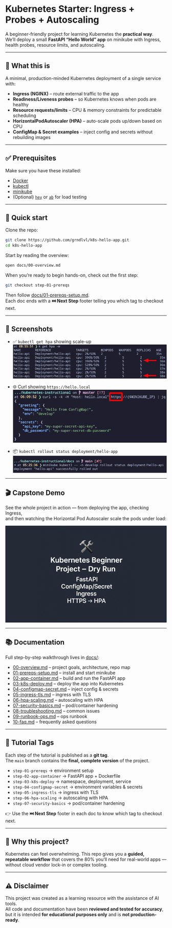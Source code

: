# Kubernetes Starter: Ingress + Probes + Autoscaling

A beginner-friendly project for learning Kubernetes the **practical way**.  
We’ll deploy a small **FastAPI “Hello World” app** on minikube with Ingress, health probes, resource limits, and autoscaling.

---

## 🚀 What this is

A minimal, production-minded Kubernetes deployment of a single service with:

- **Ingress (NGINX)** – route external traffic to the app  
- **Readiness/Liveness probes** – so Kubernetes knows when pods are healthy  
- **Resource requests/limits** – CPU & memory constraints for predictable scheduling  
- **HorizontalPodAutoscaler (HPA)** – auto-scale pods up/down based on CPU  
- **ConfigMap & Secret examples** – inject config and secrets without rebuilding images  

---

## ✅ Prerequisites

Make sure you have these installed:

- [Docker](https://docs.docker.com/get-docker/)  
- [kubectl](https://kubernetes.io/docs/tasks/tools/)  
- [minikube](https://minikube.sigs.k8s.io/docs/start/)  
- (Optional) [`hey`](https://github.com/rakyll/hey) or [`ab`](https://httpd.apache.org/docs/2.4/programs/ab.html) for load testing  

---

## 🏃 Quick start

Clone the repo:

```bash
git clone https://github.com/grndlvl/k8s-hello-app.git
cd k8s-hello-app
```

Start by reading the overview:

```bash
open docs/00-overview.md
```

When you’re ready to begin hands-on, check out the first step:

```bash
git checkout step-01-prereqs
```

Then follow [docs/01-prereqs-setup.md](./docs/01-prereqs-setup.md).  
Each doc ends with a **⏭️ Next Step** footer telling you which tag to checkout next.

---

## 📸 Screenshots

- ✅ `kubectl get hpa` showing scale-up  
  ![HPA Screenshot](./docs/images/hpa.png)

- 🌐 Curl showing `https://hello.local`  
  ![Ingress Screenshot](./docs/images/ingress.png)

- 📦 `kubectl rollout status deployment/hello-app`  
  ![Rollout Screenshot](./docs/images/rollout.png)

---

## 🎬 Capstone Demo

See the whole project in action — from deploying the app, checking Ingress,  
and then watching the Horizontal Pod Autoscaler scale the pods under load:

![Project Capstone Demo](./docs/images/k8s-instructional-capstone.gif)

---

## 📚 Documentation

Full step-by-step walkthrough lives in [docs/](./docs):

- [00-overview.md](./docs/00-overview.md) – project goals, architecture, repo map  
- [01-prereqs-setup.md](./docs/01-prereqs-setup.md) – install and start minikube  
- [02-app-container.md](./docs/02-app-container.md) – build and run the FastAPI app  
- [03-k8s-deploy.md](./docs/03-k8s-deploy.md) – deploy the app into Kubernetes  
- [04-configmap-secret.md](./docs/04-configmap-secret.md) – inject config & secrets  
- [05-ingress-tls.md](./docs/05-ingress-tls.md) – ingress with TLS  
- [06-hpa-scaling.md](./docs/06-hpa-scaling.md) – autoscaling with HPA  
- [07-security-basics.md](./docs/07-security-basics.md) – pod/container hardening  
- [08-troubleshooting.md](./docs/08-troubleshooting.md) – common issues  
- [09-runbook-ops.md](./docs/09-runbook-ops.md) – ops runbook  
- [10-faq.md](./docs/10-faq.md) – frequently asked questions

---

## 🌿 Tutorial Tags

Each step of the tutorial is published as a **git tag**.  
The `main` branch contains the **final, complete version** of the project.

- `step-01-prereqs` → environment setup  
- `step-02-app-container` → FastAPI app + Dockerfile  
- `step-03-k8s-deploy` → namespace, deployment, service  
- `step-04-configmap-secret` → environment variables & secrets  
- `step-05-ingress-tls` → ingress with TLS  
- `step-06-hpa-scaling` → autoscaling with HPA  
- `step-07-security-basics` → pod/container hardening  

👉 Use the **⏭️ Next Step** footer in each doc to know which tag to checkout next.

---

## 🙌 Why this project?

Kubernetes can feel overwhelming. This repo gives you a **guided, repeatable workflow** that covers the 80% you’ll need for real-world apps — without cloud vendor lock-in or complex tooling.

---

## ⚠️ Disclaimer

This project was created as a learning resource with the assistance of AI tools.  
All code and documentation have been **reviewed and tested for accuracy**, but it is intended **for educational purposes only** and is **not production-ready**.

